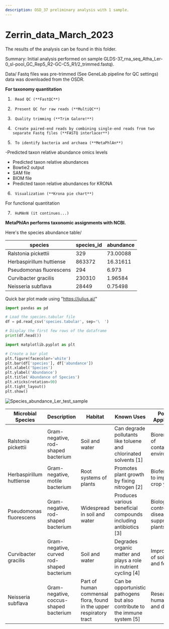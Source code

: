 ```yaml
---
description: OSD_37 preliminary analysis with 1 sample.
---
```


# Zerrin\_data\_March\_2023

The results of the analysis can be found in this folder.

Summary: Initial analysis performed on sample GLDS-37\_rna\_seq\_Atha\_Ler-0\_sl-pool\_GC\_Rep5\_R2-GC-C5\_R1/2\_trimmed.fastq).&#x20;

Data/ Fastq files was pre-trimmed (See GeneLab pipeline for QC settings) data was downloaded from the OSDR.

**For taxonomy quantitation**

1. ```
    Read QC (**FastQC**)
   ```
2. ```
    Present QC for raw reads (**MultiQC**)
   ```
3. ```
    Quality trimming (**Trim Galore!**)
   ```
4. ```
    Create paired-end reads by combining single-end reads from two separate Fastq files (**FASTQ interlacer**)
   ```
5. ```
    To identify bacteria and archaea (**MetaPhlAn**)
   ```

\-Predicted taxon relative abundance omics levels

* Predicted taxon relative abundances
* Bowtie2 output
* SAM file
* BIOM file
* Predicted taxon relative abundances for KRONA

6. ```
    Visualization (**Krona pie chart**)
   ```

For functional quantitation

7. ```
    HuMAnN (it continues...)
   ```

**MetaPhlAn performs taxonomic assignments with NCBI.**

Here's the species abundance table/

| species                  | species\_id | abundance |
| ------------------------ | ----------- | --------- |
| Ralstonia pickettii      | 329         | 73.00088  |
| Herbaspirillum huttiense | 863372      | 16.31611  |
| Pseudomonas fluorescens  | 294         | 6.973     |
| Curvibacter gracilis     | 230310      | 1.96584   |
| Neisseria subflava       | 28449       | 0.75498   |

Quick bar plot made using "https://julius.ai/"

```python
import pandas as pd

# Load the species.tabular file
df = pd.read_csv('species.tabular', sep='\	')

# Display the first few rows of the dataframe
print(df.head())

import matplotlib.pyplot as plt

# Create a bar plot
plt.figure(facecolor='white')
plt.bar(df['species'], df['abundance'])
plt.xlabel('Species')
plt.ylabel('Abundance')
plt.title('Abundance of Species')
plt.xticks(rotation=90)
plt.tight_layout()
plt.show()
```

![Species\_abundance\_Ler\_test\_sample](https://github.com/dr-richard-barker/Microbiome\_seedlings\_in\_space/assets/8679982/4d9fe3e8-c558-4c1a-9cdf-3d3063350d42)

| Microbial Species        | Description                                | Habitat                                                             | Known Uses                                                                   | Potential Applications                                 | References                                                            |
| ------------------------ | ------------------------------------------ | ------------------------------------------------------------------- | ---------------------------------------------------------------------------- | ------------------------------------------------------ | --------------------------------------------------------------------- |
| Ralstonia pickettii      | Gram-negative, rod-shaped bacterium        | Soil and water                                                      | Can degrade pollutants like toluene and chlorinated solvents \[1]            | Bioremediation of contaminated environments            | NCBI: [link](https://www.ncbi.nlm.nih.gov/pmc/articles/PMC2672333/)   |
| Herbaspirillum huttiense | Gram-negative, motile bacterium            | Root systems of plants                                              | Promotes plant growth by fixing nitrogen \[2]                                | Biofertilizers to improve crop yields                  | NCBI: [link](https://www.ncbi.nlm.nih.gov/pmc/articles/PMC9247281/)   |
| Pseudomonas fluorescens  | Gram-negative, rod-shaped bacterium        | Widespread in soil and water                                        | Produces various beneficial compounds including antibiotics \[3]             | Biological pest control, disease suppression in plants | NCBI: [link](https://www.ncbi.nlm.nih.gov/pmc/articles/PMC10682437/)  |
| Curvibacter gracilis     | Gram-negative, curved rod-shaped bacterium | Soil and water                                                      | Degrades organic matter and plays a role in nutrient cycling \[4]            | Improvement of soil health and fertility               | PubMed: [link](https://pubmed.ncbi.nlm.nih.gov/15545462/)             |
| Neisseria subflava       | Gram-negative, coccus-shaped bacterium     | Part of human commensal flora, found in the upper respiratory tract | Can be opportunistic pathogens but also contribute to the immune system \[5] | Research on human health and diseases                  | NCBI Bookshelf: [link](https://www.ncbi.nlm.nih.gov/books/NBK532961/) |
